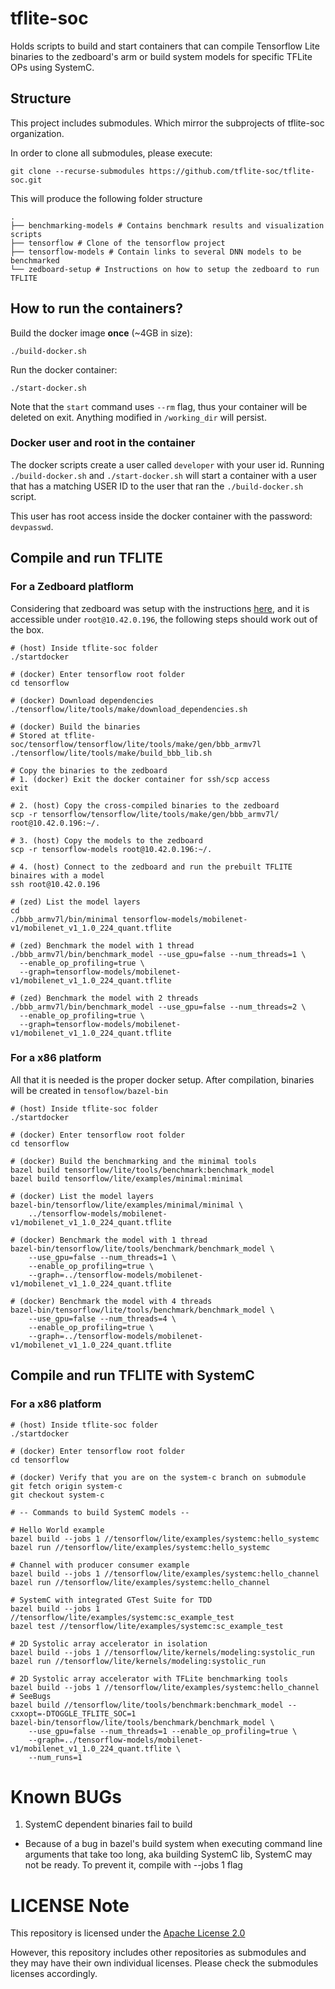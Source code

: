 # tflite-soc

Holds scripts to build and start containers that can compile Tensorflow Lite
binaries to the zedboard's arm or build system models for specific TFLite OPs
using SystemC.

## Structure

This project includes submodules. Which mirror the subprojects of tflite-soc organization.

In order to clone all submodules, please execute:

```
git clone --recurse-submodules https://github.com/tflite-soc/tflite-soc.git
```

This will produce the following folder structure

```
.
├── benchmarking-models # Contains benchmark results and visualization scripts
├── tensorflow # Clone of the tensorflow project
├── tensorflow-models # Contain links to several DNN models to be benchmarked
└── zedboard-setup # Instructions on how to setup the zedboard to run TFLITE
```

## How to run the containers?

Build the docker image **once** (~4GB in size):

```
./build-docker.sh
```

Run the docker container:

```
./start-docker.sh
```

Note that the `start` command uses `--rm` flag, thus your container will be 
deleted on exit. Anything modified in `/working_dir` will persist.

### Docker user and root in the container

The docker scripts create a user called `developer`  with your user id.
Running `./build-docker.sh` and `./start-docker.sh` will start a container
with a user that has a matching USER ID to the user that ran the `./build-docker.sh`
script.

This user has root access inside the docker container with the password:
`devpasswd`.

## Compile and run TFLITE 

### For a Zedboard platflorm

Considering that zedboard was setup with the instructions 
[here](https://github.com/tflite-soc/zedboard-setup/tree/master), and it is
accessible under `root@10.42.0.196`, the following steps should work out 
of the box.

```
# (host) Inside tflite-soc folder
./startdocker

# (docker) Enter tensorflow root folder
cd tensorflow

# (docker) Download dependencies
./tensorflow/lite/tools/make/download_dependencies.sh

# (docker) Build the binaries
# Stored at tflite-soc/tensorflow/tensorflow/lite/tools/make/gen/bbb_armv7l
./tensorflow/lite/tools/make/build_bbb_lib.sh

# Copy the binaries to the zedboard
# 1. (docker) Exit the docker container for ssh/scp access
exit

# 2. (host) Copy the cross-compiled binaries to the zedboard
scp -r tensorflow/tensorflow/lite/tools/make/gen/bbb_armv7l/ root@10.42.0.196:~/.

# 3. (host) Copy the models to the zedboard
scp -r tensorflow-models root@10.42.0.196:~/.

# 4. (host) Connect to the zedboard and run the prebuilt TFLITE binaires with a model
ssh root@10.42.0.196

# (zed) List the model layers
cd 
./bbb_armv7l/bin/minimal tensorflow-models/mobilenet-v1/mobilenet_v1_1.0_224_quant.tflite

# (zed) Benchmark the model with 1 thread
./bbb_armv7l/bin/benchmark_model --use_gpu=false --num_threads=1 \
  --enable_op_profiling=true \
  --graph=tensorflow-models/mobilenet-v1/mobilenet_v1_1.0_224_quant.tflite

# (zed) Benchmark the model with 2 threads
./bbb_armv7l/bin/benchmark_model --use_gpu=false --num_threads=2 \
  --enable_op_profiling=true \
  --graph=tensorflow-models/mobilenet-v1/mobilenet_v1_1.0_224_quant.tflite
```

### For a x86 platform

All that it is needed is the proper docker setup.
After compilation, binaries will be created in `tensoflow/bazel-bin`

```
# (host) Inside tflite-soc folder
./startdocker

# (docker) Enter tensorflow root folder
cd tensorflow

# (docker) Build the benchmarking and the minimal tools
bazel build tensorflow/lite/tools/benchmark:benchmark_model
bazel build tensorflow/lite/examples/minimal:minimal

# (docker) List the model layers
bazel-bin/tensorflow/lite/examples/minimal/minimal \
    ../tensorflow-models/mobilenet-v1/mobilenet_v1_1.0_224_quant.tflite

# (docker) Benchmark the model with 1 thread
bazel-bin/tensorflow/lite/tools/benchmark/benchmark_model \
    --use_gpu=false --num_threads=1 \
    --enable_op_profiling=true \
    --graph=../tensorflow-models/mobilenet-v1/mobilenet_v1_1.0_224_quant.tflite

# (docker) Benchmark the model with 4 threads
bazel-bin/tensorflow/lite/tools/benchmark/benchmark_model \
    --use_gpu=false --num_threads=4 \
    --enable_op_profiling=true \
    --graph=../tensorflow-models/mobilenet-v1/mobilenet_v1_1.0_224_quant.tflite
```

## Compile and run TFLITE with SystemC

### For a x86 platform

```
# (host) Inside tflite-soc folder
./startdocker

# (docker) Enter tensorflow root folder
cd tensorflow

# (docker) Verify that you are on the system-c branch on submodule
git fetch origin system-c
git checkout system-c

# -- Commands to build SystemC models --

# Hello World example
bazel build --jobs 1 //tensorflow/lite/examples/systemc:hello_systemc
bazel run //tensorflow/lite/examples/systemc:hello_systemc

# Channel with producer consumer example
bazel build --jobs 1 //tensorflow/lite/examples/systemc:hello_channel
bazel run //tensorflow/lite/examples/systemc:hello_channel

# SystemC with integrated GTest Suite for TDD
bazel build --jobs 1 //tensorflow/lite/examples/systemc:sc_example_test
bazel test //tensorflow/lite/examples/systemc:sc_example_test

# 2D Systolic array accelerator in isolation
bazel build --jobs 1 //tensorflow/lite/kernels/modeling:systolic_run
bazel run //tensorflow/lite/kernels/modeling:systolic_run

# 2D Systolic array accelerator with TFLite benchmarking tools
bazel build --jobs 1 //tensorflow/lite/examples/systemc:hello_channel # SeeBugs
bazel build //tensorflow/lite/tools/benchmark:benchmark_model --cxxopt=-DTOGGLE_TFLITE_SOC=1
bazel-bin/tensorflow/lite/tools/benchmark/benchmark_model \
    --use_gpu=false --num_threads=1 --enable_op_profiling=true \
    --graph=../tensorflow-models/mobilenet-v1/mobilenet_v1_1.0_224_quant.tflite \
    --num_runs=1
```

# Known BUGs

1) SystemC dependent binaries fail to build
  * Because of a bug in bazel's build system when executing command line
    arguments that take too long, aka building SystemC lib, SystemC may not be
    ready. To prevent it, compile with --jobs 1 flag

# LICENSE Note

This repository is licensed under the [Apache License 2.0](LICENSE)

However, this repository includes other repositories as submodules and they
may have their own individual licenses. Please check the submodules licenses
accordingly.
